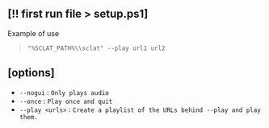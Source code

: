 ## [!! first run file > setup.ps1]

Example of use
> `"%SCLAT_PATH%\\sclat" --play url1 url2`

## [options]
- `--nogui` : `Only plays audio`
- `--once` : `Play once and quit`
- `--play <urls>` : `Create a playlist of the URLs behind --play and play them.`